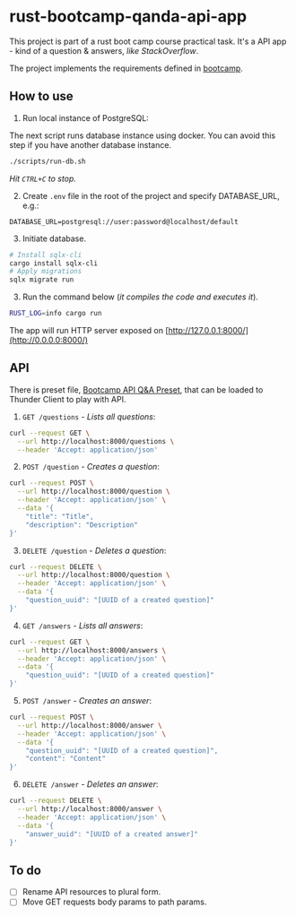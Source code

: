 # rust-bootcamp-qanda-api-app

This project is part of a rust boot camp course practical task. It's a API app - kind of a question & answers, _like StackOverflow_.

The project implements the requirements defined in [bootcamp](https://github.com/letsgetrusty/bootcamp/tree/master/4.%20Projects/2.%20API-axum/Problem).

## How to use

1. Run local instance of PostgreSQL:

The next script runs database instance using docker. You can avoid this step if you have another database instance.

```sh
./scripts/run-db.sh
```

_Hit `CTRL+C` to stop._

2. Create `.env` file in the root of the project and specify DATABASE_URL, e.g.:

```
DATABASE_URL=postgresql://user:password@localhost/default
```

3. Initiate database.

```sh
# Install sqlx-cli
cargo install sqlx-cli
# Apply migrations
sqlx migrate run
```

3. Run the command below (_it compiles the code and executes it_).

```sh
RUST_LOG=info cargo run
```

The app will run HTTP server exposed on [http://127.0.0.1:8000/](http://0.0.0.0:8000/)

## API

There is preset file, [Bootcamp API Q&A Preset](./docs/api/BootCamp%20API%20Q&A%20-%20Preset.json), that can be loaded to Thunder Client to play with API.

1. `GET /questions` - _Lists all questions_:

```sh
curl --request GET \
  --url http://localhost:8000/questions \
  --header 'Accept: application/json'
```

2. `POST /question` - _Creates a question_:

```sh
curl --request POST \
  --url http://localhost:8000/question \
  --header 'Accept: application/json' \
  --data '{
    "title": "Title",
    "description": "Description"
}'
```

3. `DELETE /question` - _Deletes a question_:

```sh
curl --request DELETE \
  --url http://localhost:8000/question \
  --header 'Accept: application/json' \
  --data '{
    "question_uuid": "[UUID of a created question]"
}'
```

4. `GET /answers` - _Lists all answers_:

```sh
curl --request GET \
  --url http://localhost:8000/answers \
  --header 'Accept: application/json' \
  --data '{
    "question_uuid": "[UUID of a created question]"
}'
```

5. `POST /answer` - _Creates an answer_:

```sh
curl --request POST \
  --url http://localhost:8000/answer \
  --header 'Accept: application/json' \
  --data '{
    "question_uuid": "[UUID of a created question]",
    "content": "Content"
}'
```

6. `DELETE /answer` - _Deletes an answer_:

```sh
curl --request DELETE \
  --url http://localhost:8000/answer \
  --header 'Accept: application/json' \
  --data '{
    "answer_uuid": "[UUID of a created answer]"
}'
```

## To do

- [ ] Rename API resources to plural form.
- [ ] Move GET requests body params to path params.
